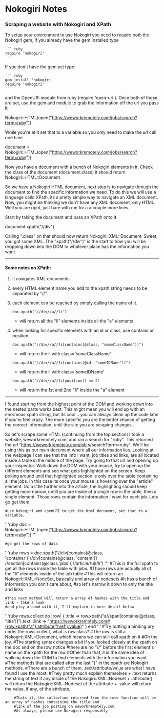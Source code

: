 # Nokogiri Notes
### Scraping a website with Nokogiri and XPath


To setup your environment to use Nokogiri you need to require both the Nokogiri gem, if you already have the gem installed type

    ``` ruby
    require 'nokogiri'
    ```

If you don't have the gem yet type:

    ``` ruby
    gem install 'nokogiri'
    require 'nokogiri'
    ```

and the OpenURI module from ruby (require 'open-uri').  Once both of those are set, use the gem and module
to grab the information off the url you pass it

  Nokogiri::HTML(open("https://weworkremotely.com/jobs/search?term=ruby"))

While you're at it set that to a variable so you only need to make the url call one time

  document = Nokogiri::HTML(open("https://weworkremotely.com/jobs/search?term=ruby"))

Now you have a document with a bunch of Nokogiri elements in it.  Check the class of the document (document.class)
it should return Nokogiri::HTML::Document

So we have a Nokogiri HTML document, next step is to navigate through the document to find the specific information we need.
To do this we will use a language calld XPath, its a pretty simple way to navigate an XML document.  Now, you might be thinking
we don't have any XML document, only HTML.  Well you are right, just bare with me for a a couple more lines.

Start by taking the document and pass an XPath onto it.

  document.xpath("//div")

Calling ".class" on that should now return Nokogiri::XML::Document.  Sweet, you got some XML.
The "xpath("//div")" is the start to how you will be dropping down into the DOM to whatever place has the information you want.

---
<h4>Some notes on XPath:</h4>

1. it navigates XML documents.
2.  every HTML element name you add to the xpath string needs to be separated by "//".

3. each element can be reached by simply calling the name of it.

    ```
    doc.xpath("//div//a//li")
    ```
      * will return all the "li" elements inside all the "a" elements

4. when looking for specific elements with an id or class, use contains or position.

    ```
    doc.xpath("//div//a//li[contains(@class, "someClassName')]")
    ```
      * will return the li with class='someClassName'

    ```
    doc.xpath("//div//a//li[contains(@id, "someIDName')]")
    ```
      * will return the li with class='someIDName'

    ```
    doc.xpath("//div//a//li[position() <= 2]
    ```
      * will return the 1st and 2nd "li" inside the "a" element

---

I found starting from the highest point of the DOM and working down into the nested parts works best.  This might mean you will
end up with an enormous xpath string, but its cool... you can always clean up the code later if you're feel crazy.  The more
specific you are the better chance of getting the correct information, until the site you are scraping changes.


So let's scrape some HTML (continuing from the top section)
I took a website, weworkremotely.com, and ran a search for "ruby".  This returned the url "https://weworkremotely.com/job
s/search?term=ruby".  We'll be using this as our main document where all our information lies.  Looking at the webpage I can
see that the info I want, job titles and links, are all located inside a table in the middle of the page.  Try going to that
url and opening up your inspector.  Walk down the DOM with your mouse, try to open up the different elements and see what gets
highlighted on the screen.  Keep poking around until that highlighted section is only over the table containing all the jobs.
In this case its once your mouse is hovering over the "article" element.  Go a little further into the article, the
highlighting should keep getting more narrow, untill you are inside of a single row in the table, then a single element.
Those rows contain the information I want for each job. Lets go get them

    #use Nokogiri and openURI to get the html document, set that to a variable.
  '''ruby
  doc  = Nokogiri::HTML(open("https://weworkremotely.com/jobs/search?term=ruby"))
  '''

    #go get the rows of data
  '''ruby
  rows = doc.xpath("//div[contains(@class, 'container')]//div[contains(@class, 'content')]
  //section[contains(@class,'jobs')]//article//ul//li")
  '''
    #This is the full xpath to get all the rows inside the table with jobs.
    #Those rows are actually all of the "li" elements inside of the job table
    #This will return an Nokogiri::XML::NodeSet, basically and array of nodesets
    #It has a bunch of information you don't care about,
    #so let's narrow it down to only the title and links


    #This next method will return a array of hashes with the title and link - take a look
    #and play around with it, I'll explain in more detail below
  '''ruby
      rows.collect do |row|
           {
     :title => row.xpath("a//span[contains(@class, 'title')]").text,
           :link  => "https://weworkremotely.com#{row.xpath("a").attribute('href').value}"
           }
      end
      '''
        #Try putting a binding.pry under the rows.collect, what is row.class?
        #The row is still a Nokogiri::XML::Document, which means we can still call xpath on it
        #Oh the joy.
        #The starting syntax changes a bit if you looked closely at the xpath on the doc and on the row notice
        #there are no "//" before the first element's name on the xpath for the row
        #Other than that, it is the same idea of walking down the DOM to find elements with the information you want.
        #The methods that are called after the last ")" in the xpath are Nokogiri methods.
        #There are a bunch of them, .text/attribute/value are what I have found I use the most.
        #They pretty much explain themselves
          + .text returns the string of text if any inside of the Nokogiri::XML::Nodeset
          + .attribute() will return the Nokogiri::XML::Nodeset of the attribute
          + .value will return the value, if any, of the attribute.

        #Thats it, the collection returned from the rows function will be an array of hashes containing the title and
        #link of the job posting on weworkremotely.com
        #As always, please use Nokogiri responsibly
